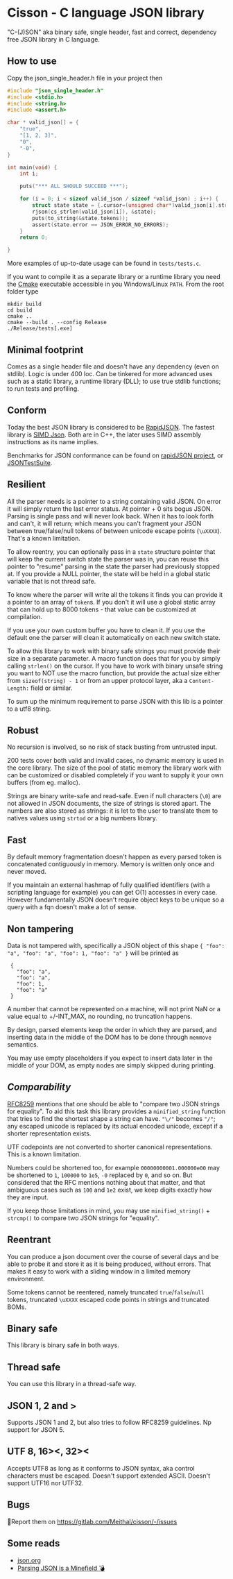 # Cisson - C language JSON library

"C-(J)SON" aka binary safe, single header, fast and correct, 
dependency free JSON library in C language. 


## How to use

Copy the json_single_header.h file in your project then
```C
#include "json_single_header.h"
#include <stdio.h>
#include <string.h>
#include <assert.h>

char * valid_json[] = {
    "true",
    "[1, 2, 3]",
    "0",
    "-0",
}

int main(void) {
    int i;

    puts("*** ALL SHOULD SUCCEED ***");

    for (i = 0; i < sizeof valid_json / sizeof *valid_json) ; i++) {
        struct state state = {.cursor=(unsigned char*)valid_json[i].str};
        rjson(cs_strlen(valid_json[i]), &state);
        puts(to_string(&state.tokens));
        assert(state.error == JSON_ERROR_NO_ERRORS);
    }
    return 0;

}

```

More examples of up-to-date usage can be found in `tests/tests.c`.

If you want to compile it as a separate library or a runtime
library you need the [Cmake](https://cmake.org/) executable 
accessible in you Windows/Linux `PATH`. From the root folder type

```
mkdir build
cd build
cmake ..
cmake --build . --config Release
./Release/tests[.exe]
```


## Minimal footprint

Comes as a single header file and doesn't have any dependency
(even on stdlib). Logic is under 400 loc.
Can be tinkered for more advanced uses such as a static library, 
a runtime library (DLL); to use true stdlib functions; to
run tests and profiling.

## Conform

Today the best JSON library is considered to be 
[RapidJSON](https://github.com/Tencent/rapidjson). The fastest
library is [SIMD Json](https://github.com/simdjson/simdjson).
Both are in C++, the later uses SIMD assembly instructions
as its name implies.

Benchmarks for JSON conformance can be found on [rapidJSON
project](https://github.com/miloyip/nativejson-benchmark),
or [JSONTestSuite](https://github.com/nst/JSONTestSuite).

## Resilient

All the parser needs is a pointer to a string containing valid
JSON. On error it will simply return the last error status.
At pointer + 0 sits bogus JSON. 
Parsing is single pass and will never look back.
When it has to look forth and can't,
it will return; which means you can't fragment your JSON
between true/false/null tokens of between unicode escape
points (`\uXXXX`). That's a known limitation.

To allow reentry, you can optionally pass in a `state` structure
pointer that will keep the current switch state the parser was in, you 
can reuse this pointer to "resume" parsing in the state the
parser had previously stopped at. If you provide a NULL pointer,
the state will be held in a global static variable that is not thread safe.

To know where the parser will write all the tokens
it finds you can provide it a pointer
to an array of `token`s. If you don't it will use a global
static array that can hold up to 8000 tokens - that value can be
customized at compilation. 

If you use your own custom buffer you have to clean it. 
If you use the default one the parser will
clean it automatically on each new switch state.

To allow this library to work with binary safe strings 
you must provide their size in a separate parameter. 
A macro function does that for you
by simply calling `strlen()` on the cursor. 
If you have to work with binary 
unsafe string you want to NOT use the macro function, but provide
the actual size either from `sizeof(string) - 1` or from
an upper protocol layer, aka a `Content-Length:` field or similar.

To sum up the minimum requirement to parse JSON with this
lib is a pointer to a utf8 string.

## Robust

No recursion is involved, so no risk of 
stack busting from untrusted input.

200 tests cover both valid and invalid cases, no dynamic 
memory is used in the core library. The size of the pool
of static memory the library work with can be customized 
or disabled completely if you want to supply it your 
own buffers (from eg. malloc).

Strings are binary write-safe and read-safe. 
Even if null characters (`\0`) are not allowed
in JSON documents, the size of strings is stored apart. 
The numbers are also stored as strings: it is let to the 
user to translate them to natives values using `strtod` or 
a big numbers library.

## Fast

By default memory fragmentation doesn't 
happen as every parsed token is concatenated contiguously
in memory. Memory is written only once and never moved.

If you maintain an external hashmap of fully qualified identifiers 
(with a scripting language for example) you can get 
O(1) accesses in every case. However fundamentally JSON doesn't 
require object keys to be unique so a query with a fqn doesn't 
make a lot of sense.

## Non tampering

Data is not tampered with, specifically a JSON object of this shape
`{
 "foo": "a",
 "foo": "a",
 "foo": 1,
 "foo": "a"
}`
 will be printed as
```
 {
   "foo": "a",
   "foo": "a",
   "foo": 1,
   "foo": "a"
 }
```

A number that cannot be represented on a machine, will not 
print NaN or a value equal to +/-INT_MAX, no rounding, 
no truncation happens.

By design, parsed elements keep the order in which
they are parsed, and inserting data in the middle
of the DOM has to be done through `memmove` semantics.

You may use empty placeholders if you expect to insert data
later in the middle of your DOM, as empty nodes are simply 
skipped during printing.

## *Comparability*
  
[RFC8259](https://tools.ietf.org/html/rfc8259#section-8.3)
mentions that one should be able to "compare
two JSON strings for equality". 
To aid this task this library provides a `minified_string`
function that tries to find the shortest shape a string
can have. 
`"\/"` becomes `"/"`; any escaped unicode is 
replaced by its actual encoded unicode,
except if a shorter representation exists.

UTF codepoints are not converted to 
shorter canonical representations.
This is a known limitation.

Numbers could be shortened too, for example
`00000000001.000000e00` may be shortened to `1`, 
`100000` to `1e5`, `-0` replaced by `0`, and so on.
But considered that the RFC mentions nothing about that matter, and 
that ambiguous cases such as `100` and `1e2` exist, we keep 
digits exactly how they are input.

If you keep those limitations in mind, you may use
`minified_string()` + `strcmp()` to compare two 
JSON strings for "equality".

## Reentrant
You can produce a json document over the course of several 
days and be able to probe it and store it as it is being 
produced, without errors.
That makes it easy to work with a sliding window in a 
limited memory environment.

Some tokens cannot be reentered, namely truncated 
`true`/`false`/`null` tokens, truncated `\uXXXX` escaped
code points in strings and truncated BOMs.

## Binary safe
This library is binary safe in both ways.

## Thread safe
You can use this library in a thread-safe way.

## JSON 1, 2 and >
Supports JSON 1 and 2, but also tries to follow RFC8259 guidelines.
Np support for JSON 5.

## UTF 8, 16><, 32><
Accepts UTF8 as long as it conforms to JSON syntax, 
aka control characters must be escaped.
Doesn't support extended ASCII. 
Doesn't support UTF16 nor UTF32. 

## Bugs
🐛Report them on https://gitlab.com/Meithal/cisson/-/issues

## Some reads
* [json.org](https://www.json.org/)
* [Parsing JSON is a Minefield 💣](http://seriot.ch/parsing_json.php)